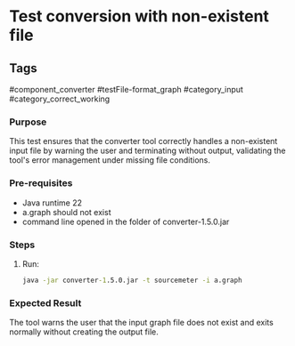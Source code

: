 # Test conversion with non-existent file

## Tags
#component_converter #testFile-format_graph #category_input #category_correct_working

### Purpose
This test ensures that the converter tool correctly handles a non-existent input file by warning the user and terminating without output, validating the tool's error management under missing file conditions.

### Pre-requisites
* Java runtime 22
* a.graph should not exist
* command line opened in the folder of converter-1.5.0.jar

### Steps
1. Run:
	```cmd
	java -jar converter-1.5.0.jar -t sourcemeter -i a.graph
	```

### Expected Result
The tool warns the user that the input graph file does not exist and exits normally without creating the output file.
